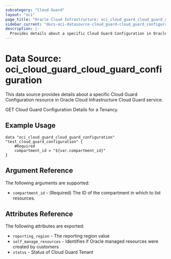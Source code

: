 ```yaml
---
subcategory: "Cloud Guard"
layout: "oci"
page_title: "Oracle Cloud Infrastructure: oci_cloud_guard_cloud_guard_configuration"
sidebar_current: "docs-oci-datasource-cloud_guard-cloud_guard_configuration"
description: |-
  Provides details about a specific Cloud Guard Configuration in Oracle Cloud Infrastructure Cloud Guard service
---
```


# Data Source: oci_cloud_guard_cloud_guard_configuration
This data source provides details about a specific Cloud Guard Configuration resource in Oracle Cloud Infrastructure Cloud Guard service.

GET Cloud Guard Configuration Details for a Tenancy.

## Example Usage

```hcl
data "oci_cloud_guard_cloud_guard_configuration" "test_cloud_guard_configuration" {
	#Required
	compartment_id = "${var.compartment_id}"
}
```

## Argument Reference

The following arguments are supported:

* `compartment_id` - (Required) The ID of the compartment in which to list resources.


## Attributes Reference

The following attributes are exported:

* `reporting_region` - The reporting region value
* `self_manage_resources` - Identifies if Oracle managed resources were created by customers 
* `status` - Status of Cloud Guard Tenant

